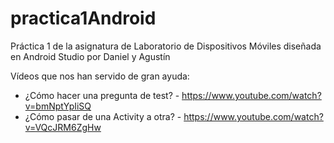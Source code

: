 # practica1Android
Práctica 1 de la asignatura de Laboratorio de Dispositivos Móviles diseñada en Android Studio por Daniel y Agustín

Vídeos que nos han servido de gran ayuda:
- ¿Cómo hacer una pregunta de test? - https://www.youtube.com/watch?v=bmNptYpIiSQ
- ¿Cómo pasar de una Activity a otra? - https://www.youtube.com/watch?v=VQcJRM6ZgHw
